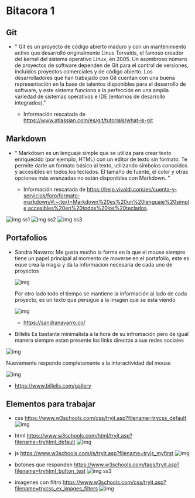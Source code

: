 # Bitacora 1

## Git 


* " Git es un proyecto de código abierto maduro y con un mantenimiento activo que desarrolló originalmente Linus Torvalds, 
el famoso creador del kernel del sistema operativo Linux, en 2005. Un asombroso número de proyectos de software dependen de Git 
   para el control de versiones, incluidos proyectos comerciales y de código abierto. Los desarrolladores que han trabajado con Git 
   cuentan con una buena representación en la base de talentos disponibles para el desarrollo de software, y este sistema funciona a la 
   perfección en una amplia variedad de sistemas operativos e IDE (entornos de desarrollo integrados)." 
   
	* Información rescatada de https://www.atlassian.com/es/git/tutorials/what-is-git

## Markdown 

* " Markdown es un lenguaje simple que se utiliza para crear texto enriquecido (por ejemplo, HTML) con un editor de texto sin formato. 
 Te permite darle un formato básico al texto, utilizando símbolos conocidos y accesibles en todos los teclados. El tamaño de fuente,
 el color y otras opciones más avanzadas no están disponibles con Markdown. "
 
	* Información rescatada de https://help.vivaldi.com/es/cuenta-y-servicios/foro/formato-markdown/#:~:text=Markdown%20es%20un%20lenguaje%20simple,accesibles%20en%20todos%20los%20teclados. 

![img ss1](./ss1mardown.png)
![img ss2](./ss2mardown.png)
![img ss3](./ss3mardown.png)

## Portafolios 

* Sandra Navarro:
  Me gusta mucho la forma en la que el mouse siempre tiene un papel principal al momento de moverse en el portafolio, este es eque crea la magia
  y da la informacion necesaria de cada uno de proyectos
  
  ![img](./Ss1red.png)

  Por otro lado todo el tiempo se mantiene la información al lado de cada proyecto, es un texto que persigue a la imagen que se esta viendo
  
  ![img](./Ss2red.png)
  
  * https://sandranavarro.co/

    
* Billelis
  Es bastante minimalista a la hora de su infromación pero de igual manera siempre estan presente los links directos a sus redes sociales 
  
![img](./cap1porta.png)

  Nuevamente responde completamente a la interactividad del mouse 

![img](./cap2porta.png)

  * https://www.billelis.com/gallery 

## Elementos para trabajar 

* css https://www.w3schools.com/css/tryit.asp?filename=trycss_default
  ![img](./CSS.png)
  
* html https://www.w3schools.com/html/tryit.asp?filename=tryhtml_default
  ![img](./Html.png)
  
* js https://www.w3schools.com/js/tryit.asp?filename=tryjs_myfirst
  ![img](./JS.png)
  
* botones que responden https://www.w3schools.com/tags/tryit.asp?filename=tryhtml_button_test
  ![img ss3](./Botoninteractivo.png)
  
* imagenes con filtro https://www.w3schools.com/css/tryit.asp?filename=trycss_ex_images_filters
  ![img](./Cssfiltro.png)
